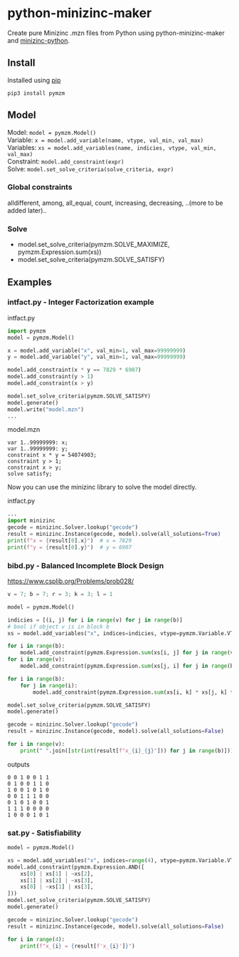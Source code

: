 # python-minizinc-maker

Create pure Minizinc .mzn files from Python using python-minizinc-maker and [minizinc-python](https://github.com/MiniZinc/minizinc-python).

## Install
Installed using [pip](pypihttps://pypi.org/project/pymzm/0.0.1/)
```
pip3 install pymzm
```

## Model
Model: `model = pymzm.Model()` \
Variable: `x = model.add_variable(name, vtype, val_min, val_max)` \
Variables: `xs = model.add_variables(name, indicies, vtype, val_min, val_max)` \
Constraint: `model.add_constraint(expr)`\
Solve: `model.set_solve_criteria(solve_criteria, expr)`

### Global constraints
alldifferent, among, all_equal, count, increasing, decreasing, ..(more to be added later)..

### Solve
* model.set_solve_criteria(pymzm.SOLVE_MAXIMIZE, pymzm.Expression.sum(xs))
* model.set_solve_criteria(pymzm.SOLVE_SATISFY)

### 

## Examples
### intfact.py - Integer Factorization example
intfact.py
```python
import pymzm
model = pymzm.Model()

x = model.add_variable("x", val_min=1, val_max=99999999)
y = model.add_variable("y", val_min=1, val_max=99999999)

model.add_constraint(x * y == 7829 * 6907)
model.add_constraint(y > 1)
model.add_constraint(x > y)

model.set_solve_criteria(pymzm.SOLVE_SATISFY)
model.generate()
model.write("model.mzn")
...
```

model.mzn
```mzn
var 1..99999999: x;
var 1..99999999: y;
constraint x * y = 54074903;
constraint y > 1;
constraint x > y;
solve satisfy;
```

Now you can use the minizinc library to solve the model directly.

intfact.py
```python
...
import minizinc
gecode = minizinc.Solver.lookup("gecode")
result = minizinc.Instance(gecode, model).solve(all_solutions=True)
print(f"x = {result[0].x}")  # x = 7829
print(f"y = {result[0].y}")  # y = 6907
```

### bibd.py - Balanced Incomplete Block Design
https://www.csplib.org/Problems/prob028/
```python
v = 7; b = 7; r = 3; k = 3; l = 1

model = pymzm.Model()

indicies = [(i, j) for i in range(v) for j in range(b)]
# bool if object v is in block b
xs = model.add_variables("x", indices=indicies, vtype=pymzm.Variable.VTYPE_BOOL)

for i in range(b):
    model.add_constraint(pymzm.Expression.sum(xs[i, j] for j in range(v)) == r)
for i in range(v):
    model.add_constraint(pymzm.Expression.sum(xs[j, i] for j in range(b)) == k)

for i in range(b):
    for j in range(i):
        model.add_constraint(pymzm.Expression.sum(xs[i, k] * xs[j, k] for k in range(v)) == l)

model.set_solve_criteria(pymzm.SOLVE_SATISFY)
model.generate()

gecode = minizinc.Solver.lookup("gecode")
result = minizinc.Instance(gecode, model).solve(all_solutions=False)

for i in range(v):
    print(" ".join([str(int(result[f"x_{i}_{j}"])) for j in range(b)]))
```
outputs
```
0 0 1 0 0 1 1
0 1 0 0 1 1 0
1 0 0 1 0 1 0
0 0 1 1 1 0 0
0 1 0 1 0 0 1
1 1 1 0 0 0 0
1 0 0 0 1 0 1
```

### sat.py - Satisfiability
```python
model = pymzm.Model()

xs = model.add_variables("x", indices=range(4), vtype=pymzm.Variable.VTYPE_BOOL)
model.add_constraint(pymzm.Expression.AND([
    xs[0] | xs[1] | ~xs[2],
    xs[1] | xs[2] | ~xs[3],
    xs[0] | ~xs[1] | xs[3],
]))
model.set_solve_criteria(pymzm.SOLVE_SATISFY)
model.generate()

gecode = minizinc.Solver.lookup("gecode")
result = minizinc.Instance(gecode, model).solve(all_solutions=False)

for i in range(4):
    print(f"x_{i} = {result[f'x_{i}']}")
```
